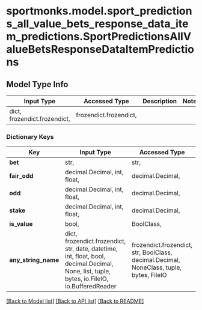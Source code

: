 # sportmonks.model.sport_predictions_all_value_bets_response_data_item_predictions.SportPredictionsAllValueBetsResponseDataItemPredictions

## Model Type Info
Input Type | Accessed Type | Description | Notes
------------ | ------------- | ------------- | -------------
dict, frozendict.frozendict,  | frozendict.frozendict,  |  | 

### Dictionary Keys
Key | Input Type | Accessed Type | Description | Notes
------------ | ------------- | ------------- | ------------- | -------------
**bet** | str,  | str,  |  | [optional] 
**fair_odd** | decimal.Decimal, int, float,  | decimal.Decimal,  |  | [optional] 
**odd** | decimal.Decimal, int, float,  | decimal.Decimal,  |  | [optional] 
**stake** | decimal.Decimal, int, float,  | decimal.Decimal,  |  | [optional] 
**is_value** | bool,  | BoolClass,  |  | [optional] 
**any_string_name** | dict, frozendict.frozendict, str, date, datetime, int, float, bool, decimal.Decimal, None, list, tuple, bytes, io.FileIO, io.BufferedReader | frozendict.frozendict, str, BoolClass, decimal.Decimal, NoneClass, tuple, bytes, FileIO | any string name can be used but the value must be the correct type | [optional]

[[Back to Model list]](../../README.md#documentation-for-models) [[Back to API list]](../../README.md#documentation-for-api-endpoints) [[Back to README]](../../README.md)


